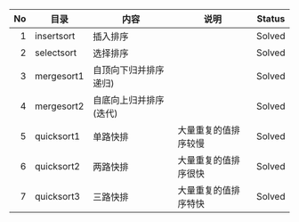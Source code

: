 |   No | 目录       | 内容                   | 说明                 | Status |
| ---: | ---------- | ---------------------- | -------------------- | ------ |
|    1 | insertsort | 插入排序               |                      | Solved |
|    2 | selectsort | 选择排序               |                      | Solved |
|    3 | mergesort1 | 自顶向下归并排序递归)  |                      | Solved |
|    4 | mergesort2 | 自底向上归并排序(迭代) |                      | Solved |
|    5 | quicksort1 | 单路快排               | 大量重复的值排序较慢 | Solved |
|    6 | quicksort2 | 两路快排               | 大量重复的值排序很快 | Solved |
|    7 | quicksort3 | 三路快排               | 大量重复的值排序特快 | Solved |